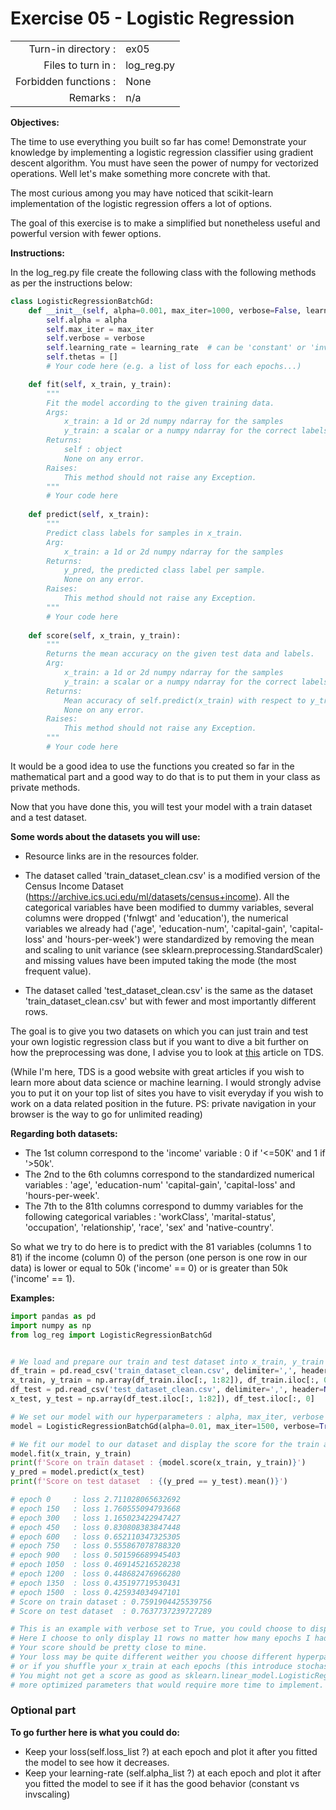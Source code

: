  # Exercise 05 - Logistic Regression

|                         |                         |
| -----------------------:| ----------------------- |
|   Turn-in directory :   |  ex05                   |
|   Files to turn in :    |  log_reg.py             |
|   Forbidden functions : |  None                   |
|   Remarks :             |  n/a                    |

**Objectives:**

The time to use everything you built so far has come! Demonstrate your knowledge by implementing a logistic regression classifier using gradient descent algorithm.
You must have seen the power of numpy for vectorized operations. Well let's make something more concrete with that.

The most curious among you may have noticed that scikit-learn implementation of the logistic regression offers a lot of options.

The goal of this exercise is to make a simplified but nonetheless useful and powerful version with fewer options.

**Instructions:**

In the log_reg.py file create the following class with the following methods as per the instructions below:
```python
class LogisticRegressionBatchGd:
    def __init__(self, alpha=0.001, max_iter=1000, verbose=False, learning_rate='constant'):
        self.alpha = alpha
        self.max_iter = max_iter
        self.verbose = verbose
        self.learning_rate = learning_rate  # can be 'constant' or 'invscaling'
        self.thetas = []
        # Your code here (e.g. a list of loss for each epochs...)

    def fit(self, x_train, y_train):
        """
        Fit the model according to the given training data.
        Args:
            x_train: a 1d or 2d numpy ndarray for the samples
            y_train: a scalar or a numpy ndarray for the correct labels
        Returns: 
            self : object
            None on any error.
        Raises:
            This method should not raise any Exception.
        """
        # Your code here
    
    def predict(self, x_train):
        """
        Predict class labels for samples in x_train.
        Arg:
            x_train: a 1d or 2d numpy ndarray for the samples
        Returns: 
            y_pred, the predicted class label per sample.
            None on any error.
        Raises:
            This method should not raise any Exception.
        """
        # Your code here
    
    def score(self, x_train, y_train):
        """
        Returns the mean accuracy on the given test data and labels.
        Arg:
            x_train: a 1d or 2d numpy ndarray for the samples
            y_train: a scalar or a numpy ndarray for the correct labels
        Returns:
            Mean accuracy of self.predict(x_train) with respect to y_true
            None on any error.
        Raises:
            This method should not raise any Exception.
        """
        # Your code here
```

It would be a good idea to use the functions you created so far in the mathematical part and a good way to do that is to put them in your class as private methods.

Now that you have done this, you will test your model with a train dataset and a test dataset.

**Some words about the datasets you will use:**

* Resource links are in the resources folder.

* The dataset called 'train_dataset_clean.csv' is a modified version of the Census Income Dataset (https://archive.ics.uci.edu/ml/datasets/census+income).
All the categorical variables have been modified to dummy variables, several columns were dropped ('fnlwgt' and 'education'), the numerical variables we already had ('age', 'education-num', 'capital-gain', 'capital-loss' and 'hours-per-week') were standardized by removing the mean and scaling to unit variance (see sklearn.preprocessing.StandardScaler) and missing values have been imputed taking the mode (the most frequent value).

* The dataset called 'test_dataset_clean.csv' is the same as the dataset 'train_dataset_clean.csv' but with fewer and most importantly different rows.

The goal is to give you two datasets on which you can just train and test your own logistic regression class but if you want to dive a bit further on how the preprocessing was done, I advise you to look at [this](https://towardsdatascience.com/logistic-regression-classifier-on-census-income-data-e1dbef0b5738) article on TDS. 

(While I'm here, TDS is a good website with great articles if you wish to learn more about data science or machine learning. I would strongly advise you to put it on your top list of sites you have to visit everyday if you wish to work on a data related position in the future. PS: private navigation in your browser is the way to go for unlimited reading)

**Regarding both datasets:**

* The 1st column correspond to the 'income' variable : 0 if '<=50K' and 1 if '>50k'. 
* The 2nd to the 6th columns correspond to the standardized numerical variables : 'age', 'education-num' 'capital-gain', 'capital-loss' and 'hours-per-week'.
* The 7th to the 81th columns correspond to dummy variables for the following categorical variables : 'workClass', 'marital-status', 'occupation', 'relationship', 'race', 'sex' and 'native-country'.

So what we try to do here is to predict with the 81 variables (columns 1 to 81) if the income (column 0) of the person (one person is one row in our data) is lower or equal to 50k ('income' == 0) or is greater than 50k ('income' == 1).

**Examples:**
```python
import pandas as pd
import numpy as np
from log_reg import LogisticRegressionBatchGd


# We load and prepare our train and test dataset into x_train, y_train and x_test, y_test
df_train = pd.read_csv('train_dataset_clean.csv', delimiter=',', header=None, index_col=False)
x_train, y_train = np.array(df_train.iloc[:, 1:82]), df_train.iloc[:, 0]
df_test = pd.read_csv('test_dataset_clean.csv', delimiter=',', header=None, index_col=False)
x_test, y_test = np.array(df_test.iloc[:, 1:82]), df_test.iloc[:, 0]

# We set our model with our hyperparameters : alpha, max_iter, verbose and learning_rate
model = LogisticRegressionBatchGd(alpha=0.01, max_iter=1500, verbose=True, learning_rate='constant')

# We fit our model to our dataset and display the score for the train and test datasets
model.fit(x_train, y_train)
print(f'Score on train dataset : {model.score(x_train, y_train)}')
y_pred = model.predict(x_test)
print(f'Score on test dataset  : {(y_pred == y_test).mean()}')

# epoch 0     : loss 2.711028065632692
# epoch 150   : loss 1.760555094793668
# epoch 300   : loss 1.165023422947427
# epoch 450   : loss 0.830808383847448
# epoch 600   : loss 0.652110347325305
# epoch 750   : loss 0.555867078788320
# epoch 900   : loss 0.501596689945403
# epoch 1050  : loss 0.469145216528238
# epoch 1200  : loss 0.448682476966280
# epoch 1350  : loss 0.435197719530431
# epoch 1500  : loss 0.425934034947101
# Score on train dataset : 0.7591904425539756
# Score on test dataset  : 0.7637737239727289

# This is an example with verbose set to True, you could choose to display your loss at the epochs you want.
# Here I choose to only display 11 rows no matter how many epochs I had.
# Your score should be pretty close to mine.
# Your loss may be quite different weither you choose different hyperparameters, if you add an intercept to your x_train
# or if you shuffle your x_train at each epochs (this introduce stochasticity !) etc...
# You might not get a score as good as sklearn.linear_model.LogisticRegression because it uses a different algorithm and
# more optimized parameters that would require more time to implement.
```

### Optional part

**To go further here is what you could do:**

* Keep your loss(self.loss_list ?) at each epoch and plot it after you fitted the model to see how it decreases.
* Keep your learning-rate (self.alpha_list ?) at each epoch and plot it after you fitted the model to see if it has the good behavior (constant vs invscaling)
